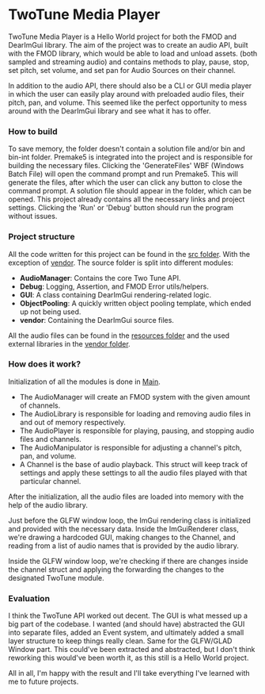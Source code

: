 # TwoTune Media Player

TwoTune Media Player is a Hello World project for both the FMOD and DearImGui library. 
The aim of the project was to create an audio API, built with the FMOD library, which would be able to load and unload assets. (both sampled and streaming audio) and contains methods to play, pause, stop, set pitch, 
set volume, and set pan for Audio Sources on their channel.

In addition to the audio API, there should also be a CLI or GUI media player in which the user can easily play around with preloaded audio files, their pitch, pan, and volume.
This seemed like the perfect opportunity to mess around with the DearImGui library and see what it has to offer.


### How to build
To save memory, the folder doesn't contain a solution file and/or bin and bin-int folder. Premake5 is integrated into the project and is responsible for building the necessary files. 
Clicking the 'GenerateFiles' WBF (Windows Batch File) will open the command prompt and run Premake5. This will generate the files, after which the user can click any button to close the command prompt.
A solution file should appear in the folder, which can be opened. This project already contains all the necessary links and project settings. Clicking the 'Run' or 'Debug' button should run the program without issues.


### Project structure
All the code written for this project can be found in the [src folder](Media_Player/src). With the exception of [vendor](Media_Player/src/vendor). The source folder is split into different modules:
- **AudioManager**: Contains the core Two Tune API.
- **Debug**: Logging, Assertion, and FMOD Error utils/helpers.
- **GUI**: A class containing DearImGui rendering-related logic.
- **ObjectPooling**: A quickly written object pooling template, which ended up not being used.
- **vendor**: Containing the DearImGui source files.

All the audio files can be found in the [resources folder](Media_Player/Resources) and the used external libraries in the [vendor folder](Media_Player/vendor).


### How does it work?
Initialization of all the modules is done in [Main](Media_Player/src/Main.cpp). 
- The AudioManager will create an FMOD system with the given amount of channels.
- The AudioLibrary is responsible for loading and removing audio files in and out of memory respectively.
- The AudioPlayer is responsible for playing, pausing, and stopping audio files and channels.
- The AudioManipulator is responsible for adjusting a channel's pitch, pan, and volume.
- A Channel is the base of audio playback. This struct will keep track of settings and apply these settings to all the audio files played with that particular channel.

After the initialization, all the audio files are loaded into memory with the help of the audio library. 

Just before the GLFW window loop, the ImGui rendering class is initialized and provided with the necessary data. Inside the ImGuiRenderer class, we're drawing a hardcoded GUI, making changes to the Channel, and reading from a list of audio names that is provided by the audio library.

Inside the GLFW window loop, we're checking if there are changes inside the channel struct and applying the forwarding the changes to the designated TwoTune module.


### Evaluation
I think the TwoTune API worked out decent. The GUI is what messed up a big part of the codebase. I wanted (and should have) abstracted the GUI into separate files, added an Event system, and ultimately added a small layer structure to keep things really clean. Same for the GLFW/GLAD Window part. This could've been extracted and abstracted, but I don't think reworking this would've been worth it, as this still is a Hello World project.

All in all, I'm happy with the result and I'll take everything I've learned with me to future projects.

